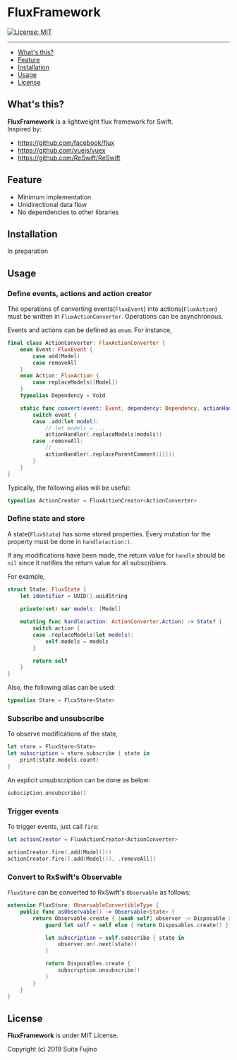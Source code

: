 # FluxFramework

[![License: MIT](https://img.shields.io/badge/License-MIT-yellow.svg)](https://opensource.org/licenses/MIT)

----

- [What's this?](#whats-this)
- [Feature](#feature)
- [Installation](#installation)
- [Usage](#usage)
- [License](#license)

## What's this?

**FluxFramework** is a lightweight flux framework for Swift.  
Inspired by:

- <https://github.com/facebook/flux>
- <https://github.com/vuejs/vuex>
- <https://github.com/ReSwift/ReSwift>

## Feature

- Minimum implementation
- Unidirectional data flow
- No dependencies to other libraries

## Installation

In preparation

## Usage

### Define events, actions and action creator

The operations of converting events(`FluxEvent`) into actions(`FluxAction`) must be written in `FluxActionConverter`.
Operations can be asynchronous.

Events and actions can be defined as `enum`. For instance,

```swift
final class ActionConverter: FluxActionConverter {
    enum Event: FluxEvent {
        case add(Model)
        case removeAll
    }
    enum Action: FluxAction {
        case replaceModels([Model])
    }
    typealias Dependency = Void

    static func convert(event: Event, dependency: Dependency, actionHandler: @escaping (Action) -> Void) {
        switch event {
        case .add(let model):
            // let models = ...
            actionHandler(.replaceModels(models))
        case .removeAll:
            // ...
            actionHandler(.replaceParentComment([]]))
        }
    }
}
```

Typically, the following alias will be useful:

```swift
typealias ActionCreator = FluxActionCreator<ActionConverter>
```

### Define state and store

A state(`FluxState`) has some stored properties.
Every mutation for the property must be done in `handle(action:)`.

If any modifications have been made, the return value for `handle` should be `nil` since it notifies the return value for all subscribiers.

For example,

```swift
struct State: FluxState {
    let identifier = UUID().uuidString
  
    private(set) var models: [Model]

    mutating func handle(action: ActionConverter.Action) -> State? {
        switch action {
        case .replaceModels(let models):
            self.models = models
        }

        return self
    }
}
```

Also, the following alias can be used:

```swift
typealias Store = FluxStore<State>
```

### Subscribe and unsubscribe

To observe modifications of the state, 

```swift
let store = FluxStore<State>
let subscription = store.subscribe { state in
    print(state.models.count)
}
```

An explicit unsubscription can be done as below:

```swift
subsciption.unsubscribe()
```

### Trigger events

To trigger events, just call `fire`:

```swift
let actionCreator = FluxActionCreator<ActionConverter>

actionCreator.fire(.add(Model()))
actionCreator.fire([.add(Model()), .removeAll])
```

### Convert to RxSwift's Observable

`FluxStore` can be converted to RxSwift's `Observable` as follows:

```swift
extension FluxStore: ObservableConvertibleType {
    public func asObservable() -> Observable<State> {
        return Observable.create { [weak self] observer -> Disposable in
            guard let self = self else { return Disposables.create() }

            let subscription = self.subscribe { state in
                observer.on(.next(state))
            }

            return Disposables.create {
                subscription.unsubscribe()
            }
        }
    }
}
```

## License

**FluxFramework** is under MIT License.

Copyright (c) 2019 Suita Fujino
